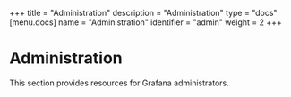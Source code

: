 +++
title = "Administration"
description = "Administration"
type = "docs"
[menu.docs]
name = "Administration"
identifier = "admin"
weight = 2
+++

# Administration

This section provides resources for Grafana administrators.
